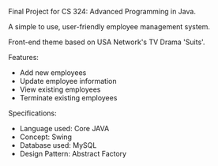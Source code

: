 Final Project for CS 324: Advanced Programming in Java.

A simple to use, user-friendly employee management system.

Front-end theme based on USA Network's TV Drama 'Suits'.

Features:
- Add new employees
- Update employee information
- View existing employees
- Terminate existing employees

Specifications:
- Language used: Core JAVA
- Concept: Swing
- Database used: MySQL
- Design Pattern: Abstract Factory

